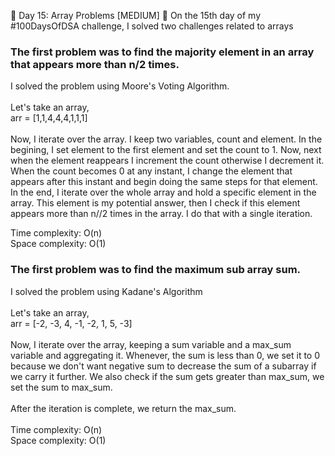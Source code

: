 🎉 Day 15: Array Problems [MEDIUM] 🎉
On the 15th day of my #100DaysOfDSA challenge, I solved two challenges related to arrays

### The first problem was to find the majority element in an array that appears more than n/2 times.
I solved the problem using Moore's Voting Algorithm. <br><br>
Let's take an array, <br>
arr = [1,1,4,4,4,1,1,1]<br>
<br>Now, I iterate over the array. I keep two variables, count and element. In the begining, I set element to the first element and set the count to 1. Now, next when the element reappears I increment the count otherwise I decrement it. When the count becomes 0 at any instant, I change the element that appears after this instant and begin doing the same steps for that element. In the end, I iterate over the whole array and hold a specific element in the array. This element is my potential answer, then I check if this element appears more than n//2 times in the array. I do that with a single iteration. 
<br>

Time complexity: O(n)<br>
Space complexity: O(1)

### The first problem was to find the maximum sub array sum.
I solved the problem using Kadane's Algorithm <br><br>
Let's take an array, <br>
arr = [-2, -3, 4, -1, -2, 1, 5, -3]<br><br>
Now, I iterate over the array, keeping a sum variable and a max_sum variable and aggregating it. Whenever, the sum is less than 0, we set it to 0 because we don't want negative sum to decrease the sum of a subarray if we carry it further. We also check if the sum gets greater than max_sum, we set the sum to max_sum.
<br><br>After the iteration is complete, we return the max_sum.
<br><br>
Time complexity: O(n)<br>
Space complexity: O(1)

